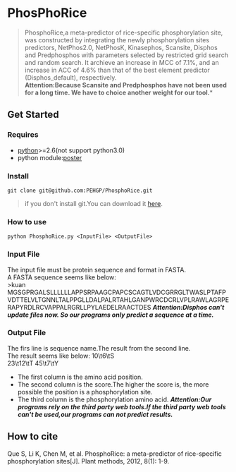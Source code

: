 # PhosPhoRice
> PhosphoRice,a meta-predictor of rice-specific phosphorylation site, was constructed by integrating the newly phosphorylation sites predictors, NetPhos2.0, NetPhosK, Kinasephos, Scansite, Disphos and Predphosphos with parameters selected by restricted grid search and random search. It archieve an increase in MCC of 7.1%, and an increase in ACC of 4.6% than that of the best element predictor (Disphos_default), respectively.  
**Attention:Because Scansite and Predphosphos have not been used for a long time. We have to choice another weight for our tool.***
## Get Started
### Requires
- [python](http://www.python.org/downloads/)>=2.6(not support python3.0)
- python module:[poster](https://pypi.python.org/pypi/poster/0.4)
### Install
	git clone git@github.com:PEHGP/PhosphoRice.git
> if you don't install git.You can download it [here](https://github.com/PEHGP/PhosphoRice/archive/master.zip).
### How to use   
	python PhosphoRice.py <InputFile> <OutputFile>
### Input File
The input file must be protein sequence and format in FASTA.  
A FASTA sequence seems like below:  
	>kuan  
	MGSGPRGALSLLLLLLAPPSRPAAGCPAPCSCAGTLVDCGRRGLTWASLPTAFPVDTTELVLTGNNLTALPPGLLDALPALRTAHLGANPWRCDCRLVPLRAWLAGRPERAPYRDLRCVAPPALRGRLLPYLAEDELRAACTDES 
***Attention:Disphos can't update files now. So our programs only predict a sequence at a time.***
### Output File
 The firs line is sequence name.The result from the second line.  
 The result seems like below:
	10\t6\tS  
	23\t12\tT
	45\t7\tY
- The first column is the amino acid position.
- The second column is the score.The higher the score is, the more possible the position is a phosphorylation site.
- The third column is the phosphorylation amino acid.
***Attention:Our programs rely on the third party web tools.If the third party web tools can't be used,our programs can not predict results.***
## How to cite
 Que S, Li K, Chen M, et al. PhosphoRice: a meta-predictor of rice-specific phosphorylation sites[J]. Plant methods, 2012, 8(1): 1-9.
